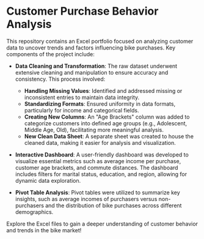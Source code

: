 # Customer Purchase Behavior Analysis

This repository contains an Excel portfolio focused on analyzing customer data to uncover trends and factors influencing bike purchases. Key components of the project include:

- **Data Cleaning and Transformation**: The raw dataset underwent extensive cleaning and manipulation to ensure accuracy and consistency. This process involved:
  - **Handling Missing Values**: Identified and addressed missing or inconsistent entries to maintain data integrity.
  - **Standardizing Formats**: Ensured uniformity in data formats, particularly for income and categorical fields.
  - **Creating New Columns**: An "Age Brackets" column was added to categorize customers into defined age groups (e.g., Adolescent, Middle Age, Old), facilitating more meaningful analysis.
  - **New Clean Data Sheet**: A separate sheet was created to house the cleaned data, making it easier for analysis and visualization.

- **Interactive Dashboard**: A user-friendly dashboard was developed to visualize essential metrics such as average income per purchase, customer age brackets, and commute distances. The dashboard includes filters for marital status, education, and region, allowing for dynamic data exploration.

- **Pivot Table Analysis**: Pivot tables were utilized to summarize key insights, such as average incomes of purchasers versus non-purchasers and the distribution of bike purchases across different demographics.

Explore the Excel files to gain a deeper understanding of customer behavior and trends in the bike market!
